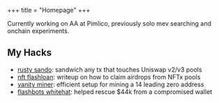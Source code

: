 +++
title = "Homepage"
+++

Currently working on AA at Pimlico, previously solo mev searching and onchain experiments.

## My Hacks

- <a href="https://github.com/mouseless0x/rusty-sando" target="_blank" rel="noopener noreferrer">rusty sando</a>: sandwich any tx that touches Uniswap v2/v3 pools
- <a href="https://mirror.xyz/0x0000000000098341a924BD53454654A0dBBc4e43/KaJH_F5cZ76Yspi_oPhn0qP9WAcEm0ouZLxPjSJbEy4" target="_blank" rel="noopener noreferrer">nft flashloan</a>: writeup on how to claim airdrops from NFTx pools
- <a href="https://github.com/mouseless0x/4444" target="_blank" rel="noopener noreferrer">vanity miner</a>: efficient setup for mining a 14 leading zero address
- <a href="https://github.com/mouseless0x/Flashbots-Recovery" target="_blank" rel="noopener noreferrer">flashbots whitehat</a>: helped rescue $44k from a compromised wallet
